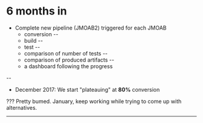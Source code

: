 # 6 months in

- Complete new pipeline (JMOAB2)
  triggered for each JMOAB
    - conversion
--
    - build
--
    - test
--
    - comparison of number of tests
--
    - comparison of produced artifacts
--
    - a dashboard following the progress

--

- December 2017: We start "plateauing" at **80%** conversion

???
Pretty bumed.
January, keep working while trying to come up with alternatives.

---
